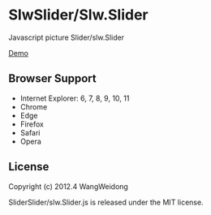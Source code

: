 # SlwSlider/Slw.Slider

Javascript picture Slider/slw.Slider

[Demo](http://htmlpreview.github.io/?https://github.com/wang-weidong/SlwSlider/blob/master/demo/index.html "Demo")

## Browser Support ##
- Internet Explorer: 6, 7, 8, 9, 10, 11
- Chrome
- Edge
- Firefox
- Safari
- Opera

## License ##
Copyright (c) 2012.4 WangWeidong

SliderSlider/slw.Slider.js is released under the MIT license.